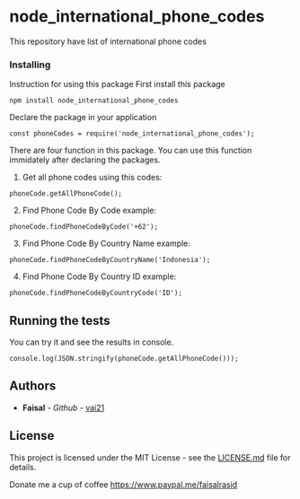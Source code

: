 # node_international_phone_codes
This repository have list of international phone codes

### Installing

Instruction for using this package
First install this package
```
npm install node_international_phone_codes
```

Declare the package in your application
```
const phoneCodes = require('node_international_phone_codes');
```

There are four function in this package. You can use this function immidately after declaring the packages.
1. Get all phone codes using this codes:
```
phoneCode.getAllPhoneCode();
```
2. Find Phone Code By Code example:
```
phoneCode.findPhoneCodeByCode('+62');
```
3. Find Phone Code By Country Name example:
```
phoneCode.findPhoneCodeByCountryName('Indonesia');
```
4. Find Phone Code By Country ID example:
```
phoneCode.findPhoneCodeByCountryCode('ID');
```

## Running the tests
You can try it and see the results in console.
```
console.log(JSON.stringify(phoneCode.getAllPhoneCode()));
```

## Authors

* **Faisal** - *Github* - [vai21](https://github.com/vai21)


## License

This project is licensed under the MIT License - see the [LICENSE.md](LICENSE.md) file for details.

Donate me a cup of coffee https://www.paypal.me/faisalrasid
